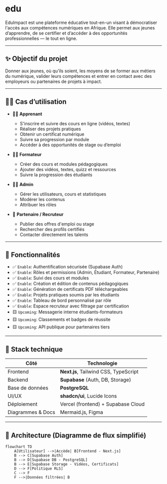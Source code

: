 # edu
EduImpact est une plateforme éducative tout-en-un visant à démocratiser l'accès aux compétences numériques en Afrique. Elle permet aux jeunes d’apprendre, de se certifier et d’accéder à des opportunités professionnelles — le tout en ligne.

---

## ✨ Objectif du projet

Donner aux jeunes, où qu’ils soient, les moyens de se former aux métiers du numérique, valider leurs compétences et entrer en contact avec des employeurs ou partenaires de projets à impact.

---

## 🧑‍💼 Cas d’utilisation

- 👩‍🎓 **Apprenant**
  - S'inscrire et suivre des cours en ligne (vidéos, textes)
  - Réaliser des projets pratiques
  - Obtenir un certificat numérique
  - Suivre sa progression par module
  - Accéder à des opportunités de stage ou d’emploi

- 👨‍🏫 **Formateur**
  - Créer des cours et modules pédagogiques
  - Ajouter des vidéos, textes, quizz et ressources
  - Suivre la progression des étudiants

- 🧑‍💼 **Admin**
  - Gérer les utilisateurs, cours et statistiques
  - Modérer les contenus
  - Attribuer les rôles

- 🏢 **Partenaire / Recruteur**
  - Publier des offres d'emploi ou stage
  - Rechercher des profils certifiés
  - Contacter directement les talents

---

## 🧩 Fonctionnalités

- ✅ `Enable`: Authentification sécurisée (Supabase Auth)
- ✅ `Enable`: Rôles et permissions (Admin, Étudiant, Formateur, Partenaire)
- ✅ `Enable`: Suivi des cours et modules
- ✅ `Enable`: Création et édition de contenus pédagogiques
- ✅ `Enable`: Génération de certificats PDF téléchargeables
- ✅ `Enable`: Projets pratiques soumis par les étudiants
- ✅ `Enable`: Tableau de bord personnalisé par rôle
- ✅ `Enable`: Espace recruteur avec filtrage par certification
- 🟨 `Upcoming`: Messagerie interne étudiants-formateurs
- 🟨 `Upcoming`: Classements et badges de réussite
- 🟨 `Upcoming`: API publique pour partenaires tiers

---

## 🧱 Stack technique

| Côté | Technologie |
|------|-------------|
| Frontend | **Next.js**, Tailwind CSS, TypeScript |
| Backend | **Supabase** (Auth, DB, Storage) |
| Base de données | **PostgreSQL** |
| UI/UX | **shadcn/ui**, Lucide Icons |
| Déploiement | Vercel (frontend) + Supabase Cloud |
| Diagrammes & Docs | Mermaid.js, Figma |

---

## 🧭 Architecture (Diagramme de flux simplifié)

```mermaid
flowchart TD
    A[Utilisateur] -->|Accède| B[Frontend - Next.js]
    B --> C[Supabase Auth]
    B --> D[Supabase DB - PostgreSQL]
    B --> E[Supabase Storage - Vidéos, Certificats]
    D --> F[Politique RLS]
    C --> F
    F -->|Données filtrées| B
